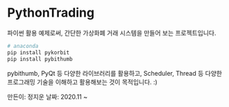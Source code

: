 # PythonTrading

파이썬 활용 예제로써, 간단한 가상화폐 거래 시스템을 만들어 보는 프로젝트입니다.

```python
# anaconda
pip install pykorbit
pip install pybithumb
```

pybithumb, PyQt 등 다양한 라이브러리를 활용하고, Scheduler, Thread 등 다양한 프로그래밍 기술을 이해하고 활용해보는 것이 목적입니다. :)

만든이: 정지운
날짜: 2020.11 ~
